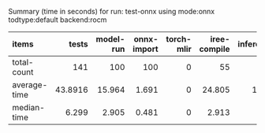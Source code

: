 Summary (time in seconds) for run: test-onnx using mode:onnx todtype:default backend:rocm

| items        |    tests |   model-run |   onnx-import |   torch-mlir |   iree-compile |   inference |
|:-------------|---------:|------------:|--------------:|-------------:|---------------:|------------:|
| total-count  | 141      |     100     |       100     |            0 |         55     |      34     |
| average-time |  43.8916 |      15.964 |         1.691 |            0 |         24.805 |       1.432 |
| median-time  |   6.299  |       2.905 |         0.481 |            0 |          2.913 |       0     |
